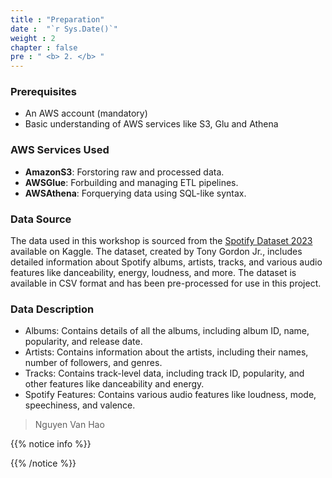 ```yaml
---
title : "Preparation"
date :  "`r Sys.Date()`" 
weight : 2 
chapter : false
pre : " <b> 2. </b> "
---
```

### Prerequisites
- An AWS account (mandatory)
- Basic understanding of AWS services like S3, Glu and Athena

### AWS Services Used
- **AmazonS3**: Forstoring raw and processed data.
- **AWSGlue**: Forbuilding and managing ETL pipelines.
- **AWSAthena**: Forquerying data using SQL-like syntax.

### Data Source
The data used in this workshop is sourced from the [Spotify Dataset 2023](https://www.kaggle.com/datasets/tonygordonjr/spotify-dataset-2023) available on Kaggle. The dataset, created by Tony Gordon Jr., includes detailed information about Spotify albums, artists, tracks, and various audio features like danceability, energy, loudness, and more. The dataset is available in CSV format and has been pre-processed for use in this project.

### Data Description
- Albums: Contains details of all the albums, including album ID, name, popularity, and release date.
- Artists: Contains information about the artists, including their names, number of
followers, and genres.
- Tracks: Contains track-level data, including track ID, popularity, and other features like
danceability and energy.
- Spotify Features: Contains various audio features like loudness, mode, speechiness, and
valence.

> Nguyen Van Hao

{{% notice info %}}

{{% /notice %}}